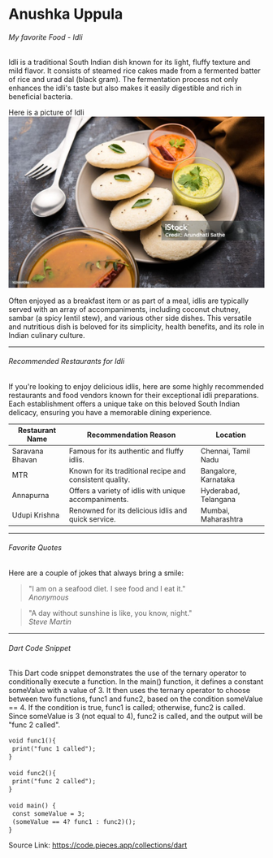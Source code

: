 # Anushka Uppula

###### My favorite Food - Idli

Idli is a traditional South Indian dish known for its light, fluffy texture and mild flavor. It consists of steamed rice cakes made from a fermented batter of rice and urad dal (black gram). The fermentation process not only enhances the idli's taste but also makes it easily digestible and rich in beneficial bacteria.

Here is a picture of Idli
![idli](idli.jpg)

 Often enjoyed as a breakfast item or as part of a meal, idlis are typically served with an array of accompaniments, including coconut chutney, sambar (a spicy lentil stew), and various other side dishes. This versatile and nutritious dish is beloved for its simplicity, health benefits, and its role in Indian culinary culture.

 ---

###### Recommended Restaurants for Idli

If you're looking to enjoy delicious idlis, here are some highly recommended restaurants and food vendors known for their exceptional idli preparations. Each establishment offers a unique take on this beloved South Indian delicacy, ensuring you have a memorable dining experience.

| Restaurant Name | Recommendation Reason        | Location     |
|-----------------|----------------------------------------------------|-------------------------|
| Saravana Bhavan | Famous for its authentic and fluffy idlis.         | Chennai, Tamil Nadu     |
| MTR             | Known for its traditional recipe and consistent quality. | Bangalore, Karnataka    |
| Annapurna       | Offers a variety of idlis with unique accompaniments. | Hyderabad, Telangana    |
| Udupi Krishna   | Renowned for its delicious idlis and quick service. | Mumbai, Maharashtra     |

---

###### Favorite Quotes

Here are a couple of jokes that always bring a smile:

> "I am on a seafood diet. I see food and I eat it."  
> _Anonymous_

> "A day without sunshine is like, you know, night."  
> _Steve Martin_

---

###### Dart Code Snippet

This Dart code snippet demonstrates the use of the ternary operator to conditionally execute a function. In the main() function, it defines a constant someValue with a value of 3. It then uses the ternary operator to choose between two functions, func1 and func2, based on the condition someValue == 4. If the condition is true, func1 is called; otherwise, func2 is called. Since someValue is 3 (not equal to 4), func2 is called, and the output will be "func 2 called".

```
void func1(){
 print("func 1 called");
}

void func2(){
 print("func 2 called");
}

void main() {
 const someValue = 3;
 (someValue == 4? func1 : func2)();
}
```
Source Link: https://code.pieces.app/collections/dart